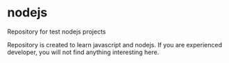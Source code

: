# nodejs
Repository for test nodejs projects

Repository is created to learn javascript and nodejs. If you are experienced developer, you will not find anything interesting here.

